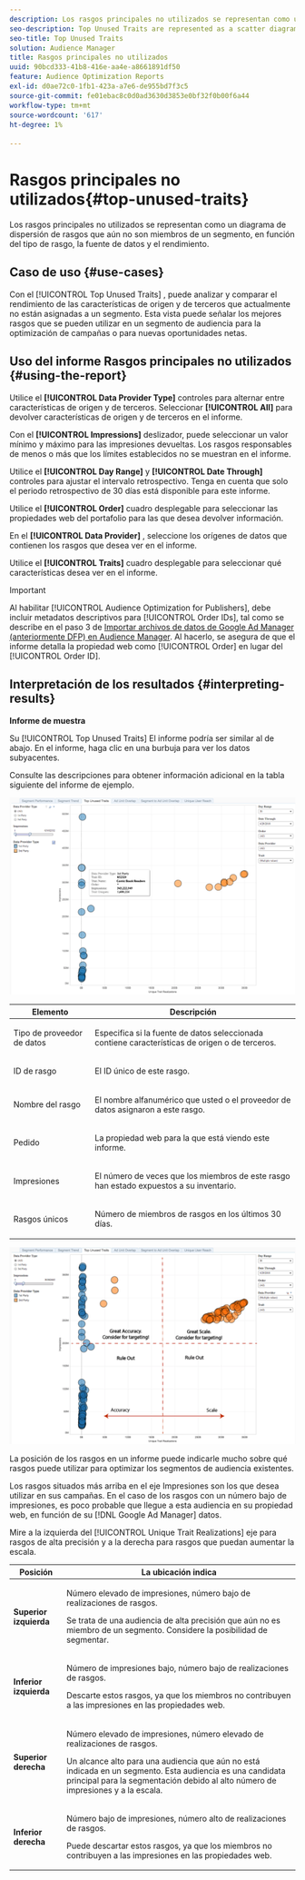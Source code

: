 ```yaml
---
description: Los rasgos principales no utilizados se representan como un diagrama de dispersión de rasgos que aún no son miembros de un segmento, en función del tipo de rasgo, la fuente de datos y el rendimiento.
seo-description: Top Unused Traits are represented as a scatter diagram of traits that are not yet members of a segment, based on trait type, data source, and performance.
seo-title: Top Unused Traits
solution: Audience Manager
title: Rasgos principales no utilizados
uuid: 90bcd333-41b8-416e-aa4e-a8661891df50
feature: Audience Optimization Reports
exl-id: d0ae72c0-1fb1-423a-a7e6-de955bd7f3c5
source-git-commit: fe01ebac8c0d0ad3630d3853e0bf32f0b00f6a44
workflow-type: tm+mt
source-wordcount: '617'
ht-degree: 1%

---
```


# Rasgos principales no utilizados{#top-unused-traits}

Los rasgos principales no utilizados se representan como un diagrama de dispersión de rasgos que aún no son miembros de un segmento, en función del tipo de rasgo, la fuente de datos y el rendimiento.

## Caso de uso {#use-cases}

Con el [!UICONTROL Top Unused Traits] , puede analizar y comparar el rendimiento de las características de origen y de terceros que actualmente no están asignadas a un segmento. Esta vista puede señalar los mejores rasgos que se pueden utilizar en un segmento de audiencia para la optimización de campañas o para nuevas oportunidades netas.

## Uso del informe Rasgos principales no utilizados {#using-the-report}

Utilice el **[!UICONTROL Data Provider Type]** controles para alternar entre características de origen y de terceros. Seleccionar **[!UICONTROL All]** para devolver características de origen y de terceros en el informe.

Con el **[!UICONTROL Impressions]** deslizador, puede seleccionar un valor mínimo y máximo para las impresiones devueltas. Los rasgos responsables de menos o más que los límites establecidos no se muestran en el informe.

Utilice el **[!UICONTROL Day Range]** y **[!UICONTROL Date Through]** controles para ajustar el intervalo retrospectivo. Tenga en cuenta que solo el periodo retrospectivo de 30 días está disponible para este informe.

Utilice el **[!UICONTROL Order]** cuadro desplegable para seleccionar las propiedades web del portafolio para las que desea devolver información.

En el **[!UICONTROL Data Provider]** , seleccione los orígenes de datos que contienen los rasgos que desea ver en el informe.

Utilice el **[!UICONTROL Traits]** cuadro desplegable para seleccionar qué características desea ver en el informe.

>[!IMPORTANT]
>
>Al habilitar [!UICONTROL Audience Optimization for Publishers], debe incluir metadatos descriptivos para [!UICONTROL Order IDs], tal como se describe en el paso 3 de [Importar archivos de datos de Google Ad Manager (anteriormente DFP) en Audience Manager](../../../reporting/audience-optimization-reports/aor-publishers/import-dfp.md). Al hacerlo, se asegura de que el informe detalla la propiedad web como [!UICONTROL Order] en lugar del [!UICONTROL Order ID].

## Interpretación de los resultados {#interpreting-results}

**Informe de muestra**

Su [!UICONTROL Top Unused Traits] El informe podría ser similar al de abajo. En el informe, haga clic en una burbuja para ver los datos subyacentes.

Consulte las descripciones para obtener información adicional en la tabla siguiente del informe de ejemplo.

![](assets/publisher_unused_traits.png)

<table id="table_AFE2540583C34835B04584693ADFD26A"> 
 <thead> 
  <tr> 
   <th colname="col1" class="entry"> Elemento </th> 
   <th colname="col2" class="entry"> Descripción </th> 
  </tr>
 </thead>
 <tbody> 
  <tr> 
   <td colname="col1"> <p><span class="wintitle"> Tipo de proveedor de datos</span> </p> </td> 
   <td colname="col2"> <p>Especifica si la fuente de datos seleccionada contiene características de origen o de terceros. </p> </td> 
  </tr> 
  <tr> 
   <td colname="col1"> <p><span class="wintitle"> ID de rasgo</span> </p> </td> 
   <td colname="col2"> <p>El ID único de este rasgo. </p> </td> 
  </tr> 
  <tr> 
   <td colname="col1"> <p><span class="wintitle"> Nombre del rasgo</span> </p> </td> 
   <td colname="col2"> <p>El nombre alfanumérico que usted o el proveedor de datos asignaron a este rasgo. </p> </td> 
  </tr> 
  <tr> 
   <td colname="col1"> <p><span class="wintitle"> Pedido</span> </p> </td> 
   <td colname="col2"> <p>La propiedad web para la que está viendo este informe. </p> </td> 
  </tr> 
  <tr> 
   <td colname="col1"> <p><span class="wintitle"> Impresiones</span> </p> </td> 
   <td colname="col2"> <p>El número de veces que los miembros de este rasgo han estado expuestos a su inventario. </p> </td> 
  </tr> 
  <tr> 
   <td colname="col1"> <p><span class="wintitle"> Rasgos únicos</span> </p> </td> 
   <td colname="col2"> <p>Número de miembros de rasgos en los últimos 30 días. </p> </td> 
  </tr> 
 </tbody> 
</table>

![](assets/publisher_unused_traits_final.png)

La posición de los rasgos en un informe puede indicarle mucho sobre qué rasgos puede utilizar para optimizar los segmentos de audiencia existentes.

Los rasgos situados más arriba en el eje Impresiones son los que desea utilizar en sus campañas. En el caso de los rasgos con un número bajo de impresiones, es poco probable que llegue a esta audiencia en su propiedad web, en función de su [!DNL Google Ad Manager] datos.

Mire a la izquierda del [!UICONTROL Unique Trait Realizations] eje para rasgos de alta precisión y a la derecha para rasgos que puedan aumentar la escala.

<table id="table_A29253B30DFA4CD7B3B7C320DE0BDEA4"> 
 <thead> 
  <tr> 
   <th colname="col1" class="entry"> Posición </th> 
   <th colname="col2" class="entry"> La ubicación indica </th> 
  </tr> 
 </thead>
 <tbody> 
  <tr> 
   <td colname="col1"> <p> <b>Superior izquierda</b> </p> </td> 
   <td colname="col2"> <p>Número elevado de impresiones, número bajo de realizaciones de rasgos. </p> <p>Se trata de una audiencia de alta precisión que aún no es miembro de un segmento. Considere la posibilidad de segmentar. </p> </td> 
  </tr> 
  <tr> 
   <td colname="col1"> <p> <b>Inferior izquierda</b> </p> </td> 
   <td colname="col2"> <p>Número de impresiones bajo, número bajo de realizaciones de rasgos. </p> <p> Descarte estos rasgos, ya que los miembros no contribuyen a las impresiones en las propiedades web. </p> </td> 
  </tr> 
  <tr> 
   <td colname="col1"> <p> <b>Superior derecha</b> </p> </td> 
   <td colname="col2"> <p>Número elevado de impresiones, número elevado de realizaciones de rasgos. </p> <p>Un alcance alto para una audiencia que aún no está indicada en un segmento. Esta audiencia es una candidata principal para la segmentación debido al alto número de impresiones y a la escala. </p> </td> 
  </tr> 
  <tr> 
   <td colname="col1"> <p> <b>Inferior derecha</b> </p> </td> 
   <td colname="col2"> <p>Número bajo de impresiones, número alto de realizaciones de rasgos. </p> <p> Puede descartar estos rasgos, ya que los miembros no contribuyen a las impresiones en las propiedades web. </p> </td> 
  </tr> 
 </tbody> 
</table>
